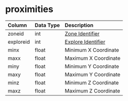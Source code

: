 # proximities

| Column | Data Type | Description |
| :--- | :--- | :--- |
| zoneid | int | [Zone Identifier](../../../../categories/zones/zone-list) |
| exploreid | int | [Explore Identifier](../../../schema/categories/npcs/goallists.md) |
| minx | float | Minimum X Coordinate |
| maxx | float | Maximum X Coordinate |
| miny | float | Minimum Y Coordinate |
| maxy | float | Maximum Y Coordinate |
| minz | float | Minimum Z Coordinate |
| maxz | float | Maximum Z Coordinate |

